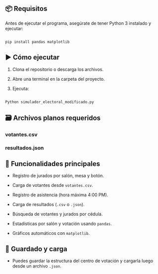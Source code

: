 ## 📦 Requisitos



Antes de ejecutar el programa, asegúrate de tener Python 3 instalado y ejecutar:



```bash

pip install pandas matplotlib

```



## ▶️ Cómo ejecutar



1. Clona el repositorio o descarga los archivos.

2. Abre una terminal en la carpeta del proyecto.

3. Ejecuta:



```bash

Python simulador_electoral_modificado.py

```



## 🗃️ Archivos planos requeridos



### votantes.csv

### resultados.json

## 🧠 Funcionalidades principales



- Registro de jurados por salón, mesa y botón.

- Carga de votantes desde `votantes.csv`.

- Registro de asistencia (hora máxima 4:00 PM).

- Carga de resultados (`.csv` o `.json`).

- Búsqueda de votantes y jurados por cédula.

- Estadísticas por salón y votación usando `pandas`.

- Gráficos automáticos con `matplotlib`.



## 💾 Guardado y carga



- Puedes guardar la estructura del centro de votación y cargarla luego desde un archivo `.json`.
